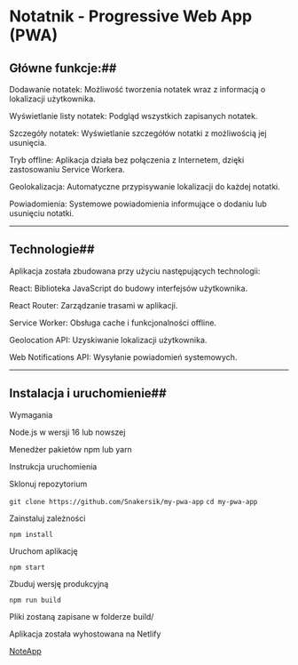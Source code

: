 # Notatnik - Progressive Web App (PWA)

## Główne funkcje:##

Dodawanie notatek: Możliwość tworzenia notatek wraz z informacją o lokalizacji użytkownika.

Wyświetlanie listy notatek: Podgląd wszystkich zapisanych notatek.

Szczegóły notatek: Wyświetlanie szczegółów notatki z możliwością jej usunięcia.

Tryb offline: Aplikacja działa bez połączenia z Internetem, dzięki zastosowaniu Service Workera.

Geolokalizacja: Automatyczne przypisywanie lokalizacji do każdej notatki.

Powiadomienia: Systemowe powiadomienia informujące o dodaniu lub usunięciu notatki.

---

## Technologie##

Aplikacja została zbudowana przy użyciu następujących technologii:

React: Biblioteka JavaScript do budowy interfejsów użytkownika.

React Router: Zarządzanie trasami w aplikacji.

Service Worker: Obsługa cache i funkcjonalności offline.

Geolocation API: Uzyskiwanie lokalizacji użytkownika.

Web Notifications API: Wysyłanie powiadomień systemowych.

---

## Instalacja i uruchomienie##

Wymagania

Node.js w wersji 16 lub nowszej

Menedżer pakietów npm lub yarn

Instrukcja uruchomienia

Sklonuj repozytorium

`git clone https://github.com/Snakersik/my-pwa-app`
`cd my-pwa-app`

Zainstaluj zależności

`npm install`

Uruchom aplikację

`npm start`

Zbuduj wersję produkcyjną

`npm run build`

Pliki zostaną zapisane w folderze build/

Aplikacja została wyhostowana na Netlify

[NoteApp](https://fluffy-peony-a1cb7a.netlify.app)
